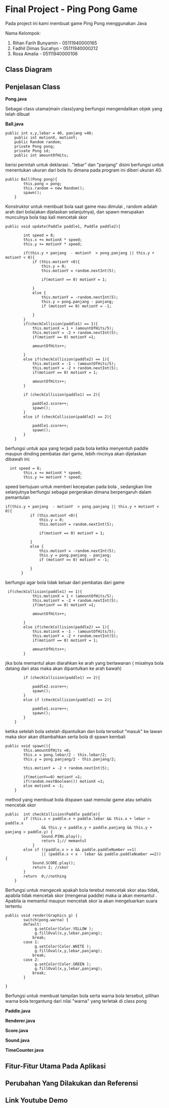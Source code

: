 # Final Project - Ping Pong Game
Pada project ini kami membuat game Ping Pong menggunakan Java

Nama Kelompok:
1. Rihan Farih Bunyamin - 05111940000165
2. Fadhil Dimas Sucahyo - 05111940000212
3. Rosa Amalia - 05111940000106

## Class Diagram

## Penjelasan Class
**Pong.java** 

Sebagai class utama(main class)yang berfungsi mengendalikan objek yang telah dibuat

**Ball.java**
```
public int x,y,lebar = 40, panjang =40;
    public int motionX, motionY;
    public Random random;
    private Pong pong;
    private Pong id;
    public int amountOfHits;
 ```
berisi perintah untuk deklarasi . "lebar" dan "panjang" disini berfungsi untuk menentukan ukuran dari bola itu dimana pada program ini diberi ukuran 40.

```
public Ball(Pong pong){
        this.pong = pong;
        this.random = new Random();
        spawn();
    }
```

Konstruktor untuk membuat bola saat game mau dimulai , random adalah arah dari bola(akan dijelaskan selanjutnya), dan spawn merupakan munculnya bola tiap kali mencetak skor

```
public void update(Paddle paddle1, Paddle paddle2){
   
        int speed = 8;
        this.x += motionX * speed;
        this.y += motionY * speed;
 
        if(this.y + panjang  - motionY  > pong.panjang || this.y + motionY < 0){
            if (this.motionY <0){
                this.y = 0;
                this.motionY = random.nextInt(5);
 
                if(motionY == 0) motionY = 1;
 
            }
            else {
                this.motionY = -random.nextInt(5);
                this.y = pong.panjang - panjang;
                if (motionY == 0) motionY = -1;
                
            }
        }
        if(checkCollision(paddle1) == 1){
            this.motionX = 1 + (amountOfHits/5);
            this.motionY = -2 + random.nextInt(5);
            if(motionY == 0) motionY =1;
           
            amountOfHits++;
            
        }
        else if(checkCollision(paddle2) == 1){
            this.motionX = -1 - (amountOfHits/5);
            this.motionY = -2 + random.nextInt(5);
            if(motionY == 0) motionY = 1;
        
            amountOfHits++;
        }
 
        if (checkCollision(paddle1) == 2){
        	
            paddle2.score++;
            spawn();
        }
        else if (checkCollision(paddle2) == 2){
        	
            paddle1.score++;
            spawn();
        }
    }
```

berfungsi untuk apa yang terjadi pada bola ketika menyentuh paddle maupun dinding pembatas dari game, lebih rincinya akan dijelaskan dibawah ini:

```
  int speed = 8;
        this.x += motionX * speed;
        this.y += motionY * speed;
  ```      
 speed bertujuan untuk memberi kecepatan pada bola , sedangkan line selanjutnya berfungsi sebagai pergerakan dimana berpengaruh dalam pemantulan
 
 ```
 if(this.y + panjang  - motionY  > pong.panjang || this.y + motionY < 0){
            if (this.motionY <0){
                this.y = 0;
                this.motionY = random.nextInt(5);
 
                if(motionY == 0) motionY = 1;
 
            }
            else {
                this.motionY = -random.nextInt(5);
                this.y = pong.panjang - panjang;
                if (motionY == 0) motionY = -1;
                
            }
        }
```
berfungsi agar bola tidak keluar dari pembatas dari game


```
 if(checkCollision(paddle1) == 1){
            this.motionX = 1 + (amountOfHits/5);
            this.motionY = -2 + random.nextInt(5);
            if(motionY == 0) motionY =1;
           
            amountOfHits++;
            
        }
        else if(checkCollision(paddle2) == 1){
            this.motionX = -1 - (amountOfHits/5);
            this.motionY = -2 + random.nextInt(5);
            if(motionY == 0) motionY = 1;
        
            amountOfHits++;
        }
```
jika bola memantul akan diarahkan ke arah yang berlawanan ( misalnya bola datang dari atas maka akan dipantulkan ke arah bawah)

```
        if (checkCollision(paddle1) == 2){
        	
            paddle2.score++;
            spawn();
        }
        else if (checkCollision(paddle2) == 2){
        	
            paddle1.score++;
            spawn();
        }
    }
```

ketika setelah bola setelah dipantulkan dan bola tersebut "masuk" ke lawan maka skor akan ditambahkan serta bola di spawn kembali

```
public void spawn(){
        this.amountOfHits =0;
        this.x = pong.lebar/2 - this.lebar/2;
        this.y = pong.panjang/2 - this.panjang/2;
 
        this.motionY = -2 + random.nextInt(5);
 
        if(motionY==0) motionY =1;
        if(random.nextBoolean()) motionX =1;
        else motionX = -1;
    }
```
method yang membuat bola dispawn saat memulai game atau sehabis mencetak skor

```
public  int checkCollision(Paddle paddle){
        if (this.x < paddle.x + paddle.lebar && this.x + lebar > paddle.x
                && this.y < paddle.y + paddle.panjang && this.y + panjang > paddle.y) {
	        	Sound.PING.play();
	        	return 1;// memantul
        	} 
        else if ((paddle.x > x && paddle.paddleNumber ==1)
                || (paddle.x < x - lebar && paddle.paddleNumber ==2)) {
        	Sound.SCORE.play();
        	return 2; //skor
        }
        return  0;//nothing
    }
```
Berfungsi untuk mengecek apakah bola terebut mencetak skor atau tidak, apabila tidak mencetak skor (mengenai paddle) maka ia akan memantul . Apabila ia memantul maupun mencetak skor ia akan mengeluarkan suara tertentu

```
public void render(Graphics g) {
		switch(pong.warna) {
		default:
			 g.setColor(Color.YELLOW );
		     g.fillOval(x,y,lebar,panjang);
			break;
		case 1:
			 g.setColor(Color.WHITE );
		     g.fillOval(x,y,lebar,panjang);
			break;
		case 2:
			 g.setColor(Color.GREEN );
		     g.fillOval(x,y,lebar,panjang);
			break;
		}
     
}
```
Berfungsi untuk membuat tampilan bola serta warna bola tersebut, pilihan warna bola tergantung dari nilai "warna" yang terletak di class pong

**Paddle.java**

**Renderer.java**

**Score.java**

**Sound.java**

**TimeCounter.java**

## Fitur-Fitur Utama Pada Aplikasi

## Perubahan Yang Dilakukan dan Referensi

## Link Youtube Demo
